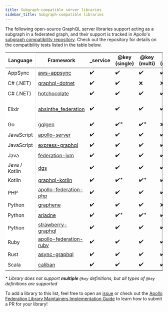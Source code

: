 ```yaml
---
title: Subgraph-compatible server libraries
sidebar_title: Subgraph-compatible libraries
---
```


The following open-source GraphQL server libraries support acting as a subgraph in a federated graph, and their support is tracked in Apollo's [subgraph compatibility repository](https://github.com/apollographql/apollo-federation-subgraph-compatibility). Check out the repository for details on the compatibility tests listed in the table below.

<style>
.sticky {
  position: sticky;
  left: 0;
  background: white;
  border-right: 1px solid #DEE2E7;
}

.table-container {
  box-shadow: inset 0px 0px 5px 0px #666;
}
</style>


<div class="table-container">

<table>

<thead>
  <tr>
    <th class="sticky">Language</th>
    <th>Framework</th>
    <th>_service</th>
    <th>@key (single)</th>
    <th>@key (multi)</th>
    <th>@key (composite)</th>
    <th>@requires</th>
    <th>@provides</th>
    <th>ftv1</th>
  </tr>
</thead>

<tbody>
  <tr>
    <td class="sticky">AppSync</td>
    <td> <a href="https://aws.amazon.com/appsync/">aws-appsync</a></td>
    <td>✔️</td>
    <td>✔️</td>
    <td>✔️</td>
    <td>✔️</td>
    <td>✔️</td>
    <td>✔️</td>
    <td>❌</td>
  </tr>

  <tr>
    <td class="sticky">C# (.NET)</td>
    <td> <a href="https://github.com/graphql-dotnet/graphql-dotnet">graphql-dotnet</a></td>
    <td>✔️</td>
    <td>✔️</td>
    <td>❌</td>
    <td>❌</td>
    <td>❌</td>
    <td>❌</td>
    <td>❌</td>
  </tr>

  <tr>
    <td class="sticky">C# (.NET)</td>
    <td> <a href="https://github.com/ChilliCream/hotchocolate">hotchocolate</a></td>
    <td>✔️</td>
    <td>✔️</td>
    <td>✔️</td>
    <td>✔️</td>
    <td>✔️</td>
    <td>✔️</td>
    <td>❌</td>
  </tr>

  <tr>
    <td class="sticky">Elixir</td>
    <td> <a href="https://github.com/DivvyPayHQ/absinthe_federation">absinthe_federation</a></td>
    <td>✔️</td>
    <td>✔️</td>
    <td>✔️</td>
    <td>✔️</td>
    <td>✔️</td>
    <td>✔️</td>
    <td>❌<br/>(<a href="https://github.com/DivvyPayHQ/absinthe_federation/pull/25">in progress</a>)</td>
  </tr>

  <tr>
    <td class="sticky">Go</td>
    <td> <a href="https://gqlgen.com/">gqlgen</a></td>
    <td>✔️</td>
    <td>✔️*</td>
    <td>✔️*</td>
    <td>❌</td>
    <td>✔️</td>
    <td>✔️</td>
    <td>❌</td>
  </tr>

  <tr>
    <td class="sticky">JavaScript</td>
    <td> <a href="https://github.com/apollographql/apollo-server/">apollo-server</a></td>
    <td>✔️</td>
    <td>✔️</td>
    <td>✔️</td>
    <td>✔️</td>
    <td>✔️</td>
    <td>✔️</td>
    <td>✔️</td>
  </tr>

  <tr>
    <td class="sticky">JavaScript</td>
    <td> <a href="https://graphql.org/graphql-js/running-an-express-graphql-server/">express-graphql</a></td>
    <td>✔️</td>
    <td>✔️</td>
    <td>✔️</td>
    <td>✔️</td>
    <td>✔️</td>
    <td>✔️</td>
    <td>❌</td>
  </tr>

  <tr>
    <td class="sticky">Java</td>
    <td> <a href="https://github.com/apollographql/federation-jvm">federation-jvm</a></td>
    <td>✔️</td>
    <td>✔️</td>
    <td>✔️</td>
    <td>✔️</td>
    <td>✔️</td>
    <td>✔️</td>
    <td>❌</td>
  </tr>

  <tr>
    <td class="sticky">Java / Kotlin</td>
    <td> <a href="https://github.com/netflix/dgs-framework/">dgs</a></td>
    <td>✔️</td>
    <td>✔️</td>
    <td>✔️</td>
    <td>✔️</td>
    <td>✔️</td>
    <td>✔️</td>
    <td>✔️</td>
  </tr>

  <tr>
    <td class="sticky">Kotlin</td>
    <td> <a href="https://github.com/ExpediaGroup/graphql-kotlin">graphql-kotlin</a></td>
    <td>✔️</td>
    <td>✔️*</td>
    <td>✔️*</td>
    <td>✔️*</td>
    <td>✔️</td>
    <td>✔️</td>
    <td>✔️</td>
  </tr>

  <tr>
    <td class="sticky">PHP</td>
    <td> <a href="https://github.com/Skillshare/apollo-federation-php">apollo-federation-php</a></td>
    <td>✔️</td>
    <td>✔️</td>
    <td>✔️</td>
    <td>✔️</td>
    <td>✔️</td>
    <td>✔️</td>
    <td>❌</td>
  </tr>

  <tr>
    <td class="sticky">Python</td>
    <td> <a href="https://github.com/preply/graphene-federation">graphene</a></td>
    <td>✔️</td>
    <td>✔️</td>
    <td>✔️</td>
    <td>❌</td>
    <td>✔️</td>
    <td>✔️</td>
    <td>❌</td>
  </tr>

  <tr>
    <td class="sticky">Python</td>
    <td> <a href="https://github.com/mirumee/ariadne">ariadne</a></td>
    <td>✔️</td>
    <td>✔️*</td>
    <td>✔️*</td>
    <td>✔️*</td>
    <td>✔️</td>
    <td>✔️</td>
    <td>❌</td>
  </tr>

  <tr>
    <td class="sticky">Python</td>
    <td> <a href="https://strawberry.rocks/docs">strawberry-graphql</a></td>
    <td>✔️</td>
    <td>✔️</td>
    <td>✔️</td>
    <td>✔️</td>
    <td>✔️</td>
    <td>✔️</td>
    <td>❌</td>
  </tr>

  <tr>
    <td class="sticky">Ruby</td>
    <td> <a href="https://github.com/Gusto/apollo-federation-ruby">apollo-federation-ruby</a></td>
    <td>✔️</td>
    <td>✔️</td>
    <td>✔️</td>
    <td>✔️</td>
    <td>✔️</td>
    <td>✔️</td>
    <td>✔️</td>
  </tr>

  <tr>
    <td class="sticky">Rust</td>
    <td> <a href="https://async-graphql.github.io/async-graphql/">async-graphql</a></td>
    <td>✔️</td>
    <td>✔️</td>
    <td>✔️</td>
    <td>✔️</td>
    <td>✔️</td>
    <td>✔️</td>
    <td>❌</td>
  </tr>

  <tr>
    <td class="sticky" style="border-right: 1px solid #DEE2E7;">Scala</td>
    <td> <a href="https://ghostdogpr.github.io/caliban/docs/federation.html">caliban</a></td>
    <td>✔️</td>
    <td>✔️</td>
    <td>✔️</td>
    <td>✔️</td>
    <td>✔️</td>
    <td>✔️</td>
    <td>✔️</td>
  </tr>
</tbody>

</table>

</div>

_*_ _Library does not support **multiple** `@key` definitions, but all types of `@key` definitions are supported_

To add a library to this list, feel free to open an [issue](https://github.com/apollographql/apollo-federation-subgraph-compatibility/issues) or check out the [Apollo Federation Library Maintainers Implementation Guide](https://github.com/apollographql/apollo-federation-subgraph-compatibility/blob/main/CONTRIBUTORS.md) to learn how to submit a PR for your library!
